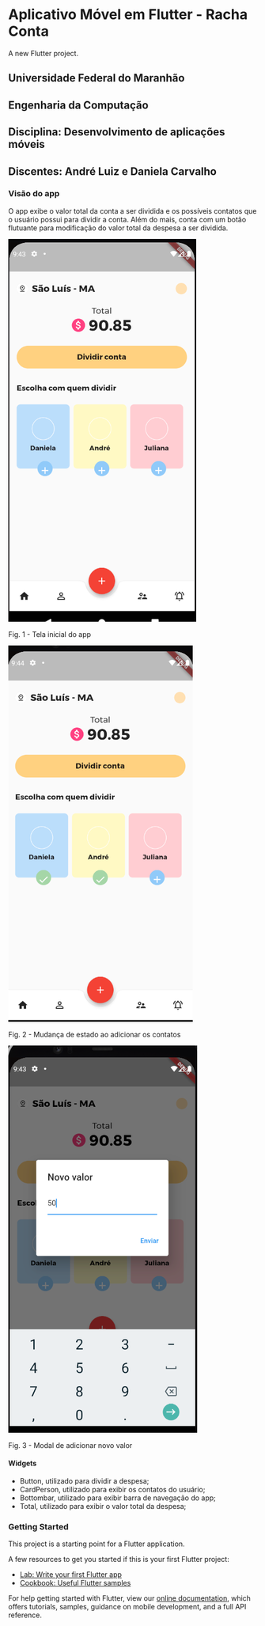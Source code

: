 # Aplicativo Móvel em Flutter - Racha Conta

A new Flutter project.

## Universidade Federal do Maranhão
## Engenharia da Computação
## Disciplina: Desenvolvimento de aplicações móveis
## Discentes: André Luiz e Daniela Carvalho 

### Visão do app

O app exibe o valor total da conta a ser dividida e os possíveis contatos que o usuário possui para dividir a conta. Além do mais, conta com um botão flutuante para modificação do valor total da despesa a ser dividida.


![alt text](https://github.com/danielaczarref/FlutterApp-Racha-Conta/blob/master/TelaInicial.png?raw=true)


Fig. 1 - Tela inicial do app

![alt text](https://github.com/danielaczarref/FlutterApp-Racha-Conta/blob/master/MudancaEstado.png?raw=true)


Fig. 2 - Mudança de estado ao adicionar os contatos

![alt text](https://github.com/danielaczarref/FlutterApp-Racha-Conta/blob/master/Modal.png?raw=true)


Fig. 3 - Modal de adicionar novo valor

#### Widgets
- Button, utilizado para dividir a despesa;
- CardPerson, utilizado para exibir os contatos do usuário;
- Bottombar, utilizado para exibir barra de navegação do app;
- Total, utilizado para exibir o valor total da despesa;

### Getting Started

This project is a starting point for a Flutter application.

A few resources to get you started if this is your first Flutter project:

- [Lab: Write your first Flutter app](https://flutter.dev/docs/get-started/codelab)
- [Cookbook: Useful Flutter samples](https://flutter.dev/docs/cookbook)

For help getting started with Flutter, view our
[online documentation](https://flutter.dev/docs), which offers tutorials,
samples, guidance on mobile development, and a full API reference.
